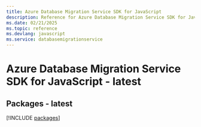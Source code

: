 ```yaml
---
title: Azure Database Migration Service SDK for JavaScript
description: Reference for Azure Database Migration Service SDK for JavaScript
ms.date: 02/21/2025
ms.topic: reference
ms.devlang: javascript
ms.service: databasemigrationservice
---
```

# Azure Database Migration Service SDK for JavaScript - latest
## Packages - latest
[!INCLUDE [packages](database-migration-service-index.md)]